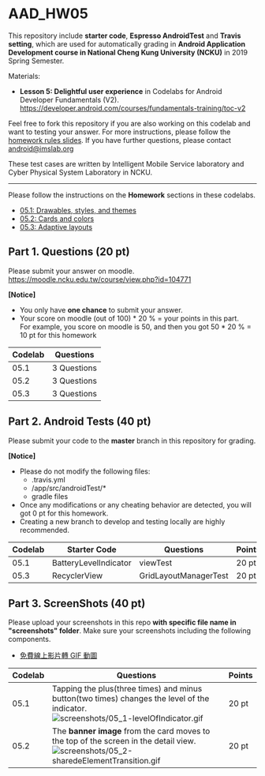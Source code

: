 # AAD_HW05

This repository include **starter code**, **Espresso AndroidTest** and **Travis setting**, which are used for automatically grading in **Android Application Development course in National Cheng Kung University (NCKU)** in 2019 Spring Semester.

Materials:
- **Lesson 5: Delightful user experience** in Codelabs for Android Developer Fundamentals (V2). 
<https://developer.android.com/courses/fundamentals-training/toc-v2>

Feel free to fork this repository if you are also working on this codelab and want to testing your answer.
For more instructions, please follow the [homework rules slides](https://github.com/ncku-csie/AAD_HW01/blob/master/Homework%20Rules.pdf). 
If you have further questions, please contact android@imslab.org

These test cases are written by Intelligent Mobile Service laboratory and Cyber Physical System Laboratory in NCKU.

---

Please follow the instructions on the **Homework** sections in these codelabs.

- [05.1: Drawables, styles, and themes](https://codelabs.developers.google.com/codelabs/android-training-drawables-styles-and-themes/index.html?index=..%2F..%2Fandroid-training#11)
- [05.2: Cards and colors](https://codelabs.developers.google.com/codelabs/android-training-cards-and-colors/index.html?index=..%2F..%2Fandroid-training#11)
- [05.3: Adaptive layouts](https://codelabs.developers.google.com/codelabs/android-training-adaptive-layouts/index.html?index=..%2F..%2Fandroid-training#10)


## Part 1. Questions (20 pt)
Please submit your answer on moodle.
<https://moodle.ncku.edu.tw/course/view.php?id=104771>

**[Notice]** 
- You only have **one chance** to submit your answer.
- Your score on moodle (out of 100) * 20 % = your points in this part. <br>
For example, you score on moodle is 50, and then you got 50 * 20 % = 10 pt for this homework

| Codelab | Questions |
| --- | ----------- |
| 05.1 | 3 Questions |
| 05.2 | 3 Questions |
| 05.3 | 3 Questions |


## Part 2. Android Tests (40 pt)

Please submit your code to the **master** branch in this repository for grading.

**[Notice]** 
- Please do not modify the following files:
    - .travis.yml
    - <Project>/app/src/androidTest/*
    - gradle files
- Once any modifications or any cheating behavior are detected, you will got 0 pt for this homework.
- Creating a new branch to develop and testing locally are highly recommended.
    
<table>
    <thead>
        <tr>
            <th>Codelab</th>
            <th>Starter Code</th>
            <th>Questions</th>
            <th>Points</th>
        </tr>
    </thead>
    <tbody>
        <tr>
            <td>05.1</td>
            <td>BatteryLevelIndicator</td>
            <td>viewTest</td>
            <td>20 pt</td>
        </tr>
        <tr>
            <td>05.3</td>
            <td>RecyclerView</td>
            <td>GridLayoutManagerTest</td>
            <td>20 pt</td>
        </tr>
    </tbody>
</table>


## Part 3. ScreenShots (40 pt)

Please upload your screenshots in this repo **with specific file name in "screenshots" folder**.
Make sure your screenshots including the following components.

- [免費線上影片轉 GIF 動圖](https://www.kocpc.com.tw/archives/225214)

| Codelab | Questions | Points |
| --- | ----------- | ---|
| 05.1 |  Tapping the plus(three times) and minus button(two times) changes the level of the indicator. <br> ![screenshots/05_1-levelOfIndicator.gif](screenshots/05_1-levelOfIndicator.gif) | 20 pt |
| 05.2 |  The **banner image** from the card moves to the top of the screen in the detail view. <br> ![screenshots/05_2-sharedeElementTransition.gif](screenshots/05_2-sharedeElementTransition.gif) | 20 pt |
